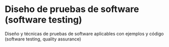 # Diseho de pruebas de software (software testing)
 Diseño y técnicas de pruebas de software aplicables con ejemplos y código (software testing, quality assurance)
